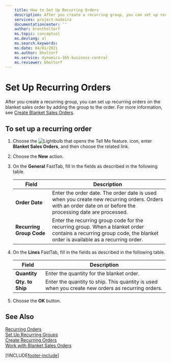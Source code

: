```yaml
---
    title: How to Set Up Recurring Orders
    description: After you create a recurring group, you can set up recurring orders on the blanket sales order by adding the group to the order.
    services: project-madeira 
    documentationcenter: ''
    author: brentholtorf
    ms.topic: conceptual
    ms.devlang: al
    ms.search.keywords:
    ms.date: 04/01/2021
    ms.author: bholtorf
    ms.service: dynamics-365-business-central
    ms.reviewer: bholtorf
---
```

# Set Up Recurring Orders
After you create a recurring group, you can set up recurring orders on the blanket sales order by adding the group to the order. For more information, see [Create Blanket Sales Orders](how-to-set-up-recurring-groups.md).  

## To set up a recurring order  

1.  Choose the ![Lightbulb that opens the Tell Me feature.](../../media/ui-search/search_small.png "Tell me what you want to do") icon, enter **Blanket Sales Orders**, and then choose the related link.  
2.  Choose the **New** action.  
3.  On the **General** FastTab, fill in the fields as described in the following table.  

    |Field|Description|  
    |---------------------------------|---------------------------------------|  
    |**Order Date**|Enter the order date. The order date is used when you create new recurring orders. Orders with an order date on or before the processing date are processed.|  
    |**Recurring Group Code**|Enter the recurring group code for the recurring group. When a blanket order contains a recurring group code, the blanket order is available as a recurring order.|  

4.  On the **Lines** FastTab, fill in the fields as described in the following table.  

    |Field|Description|  
    |---------------------------------|---------------------------------------|  
    |**Quantity**|Enter the quantity for the blanket order.|  
    |**Qty. to Ship**|Enter the quantity to ship. This quantity is used when you create new orders as recurring orders.|  

5.  Choose the **OK** button.  

## See Also  
 [Recurring Orders](recurring-orders.md)   
 [Set Up Recurring Groups](how-to-set-up-recurring-groups.md)   
 [Create Recurring Orders](how-to-create-recurring-orders.md)   
 [Work with Blanket Sales Orders](../../sales-how-to-create-blanket-sales-orders.md)


[!INCLUDE[footer-include](../../includes/footer-banner.md)]